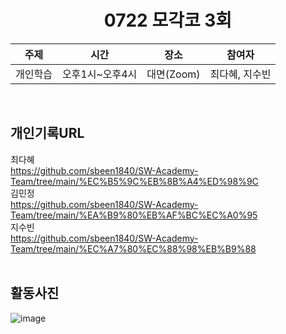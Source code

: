 <div align="center">
  
# 0722 모각코 3회

|주제|시간|장소|참여자|
|---|---|---|---|
|개인학습|오후1시~오후4시|대면(Zoom)|최다혜, 지수빈|
</br>
</div>


## 개인기록URL
최다혜</br>
https://github.com/sbeen1840/SW-Academy-Team/tree/main/%EC%B5%9C%EB%8B%A4%ED%98%9C</br>
김민정</br>
https://github.com/sbeen1840/SW-Academy-Team/tree/main/%EA%B9%80%EB%AF%BC%EC%A0%95</br>
지수빈</br>
https://github.com/sbeen1840/SW-Academy-Team/tree/main/%EC%A7%80%EC%88%98%EB%B9%88</br>
</br>


## 활동사진
![image](https://user-images.githubusercontent.com/108644811/180452328-ee207952-eefe-4777-834c-faf30763eca2.png)

